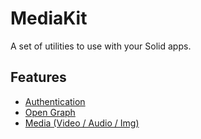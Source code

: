 # MediaKit

A set of utilities to use with your Solid apps.

## Features

- [Authentication](./packages/auth/README.md)
- [Open Graph](./packages/og/README.md)
- [Media (Video / Audio / Img)](./packages/media/README.md)
